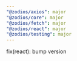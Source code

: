 ```yaml
---
"@zodios/axios": major
"@zodios/core": major
"@zodios/fetch": major
"@zodios/react": major
"@zodios/testing": major
---
```


fix(react): bump version
